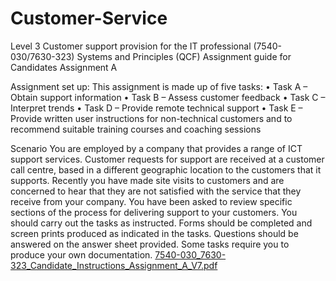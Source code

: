 # Customer-Service
Level 3 Customer support provision for the IT professional (7540-030/7630-323)
Systems and Principles (QCF)
Assignment guide for Candidates
Assignment A

Assignment set up:
This assignment is made up of five tasks:
• Task A – Obtain support information
• Task B – Assess customer feedback
• Task C – Interpret trends
• Task D – Provide remote technical support
• Task E – Provide written user instructions for non-technical customers and to recommend suitable training courses and coaching sessions

Scenario
You are employed by a company that provides a range of ICT support services. Customer requests for support are received at a customer call centre, based in a different geographic location to the customers that it supports.
Recently you have made site visits to customers and are concerned to hear that they are not satisfied with the service that they receive from your company.
You have been asked to review specific sections of the process for delivering support to your customers.
You should carry out the tasks as instructed. Forms should be completed and screen prints produced as indicated in the tasks. Questions should be answered on the answer sheet provided. Some tasks require you to produce your own documentation.
[7540-030_7630-323_Candidate_Instructions_Assignment_A_V7.pdf](https://github.com/flaviasilvaa/Customer-Service/files/7393231/7540-030_7630-323_Candidate_Instructions_Assignment_A_V7.pdf)
